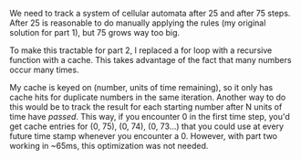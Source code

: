 We need to track a system of cellular automata after 25 and after 75 steps. After 25 is reasonable to do manually applying the rules (my original solution for part 1), but 75 grows way too big.

To make this tractable for part 2, I replaced a for loop with a recursive function with a cache. This takes advantage of the fact that many numbers occur many times.

My cache is keyed on (number, units of time remaining), so it only has cache hits for duplicate numbers in the same iteration. Another way to do this would be to track the result for each starting number after N units of time have *passed*. This way, if you encounter 0 in the first time step, you'd get cache entries for (0, 75), (0, 74), (0, 73...) that you could use at every future time stamp whenever you encounter a 0. However, with part two working in ~65ms, this optimization was not needed.
